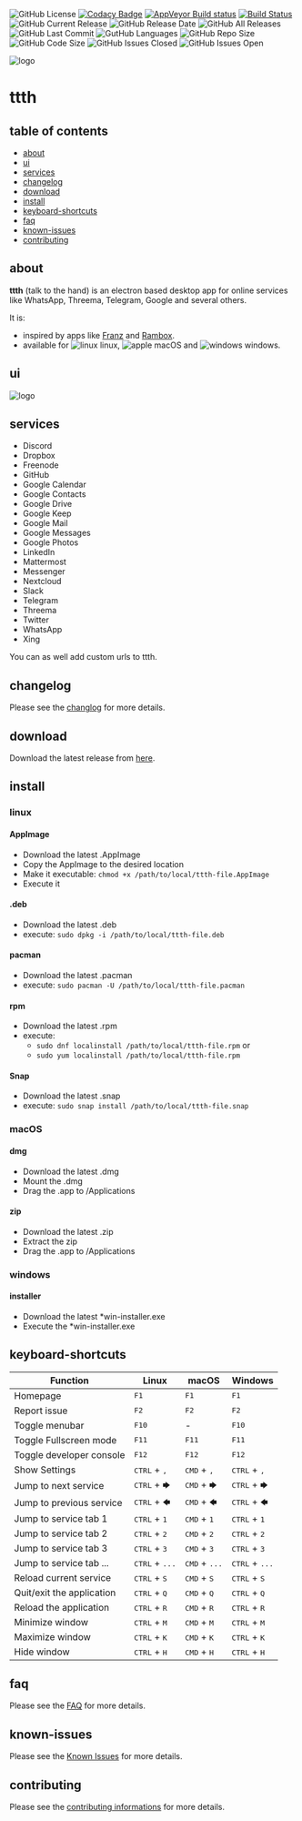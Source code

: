 ![GitHub License](https://img.shields.io/github/license/yafp/ttth.svg)
[![Codacy Badge](https://api.codacy.com/project/badge/Grade/64a82c2d156f41c1b75431fb6da1c693)](https://www.codacy.com/app/yafp/ttth?utm_source=github.com&amp;utm_medium=referral&amp;utm_content=yafp/ttth&amp;utm_campaign=Badge_Grade)
[![AppVeyor Build status](https://ci.appveyor.com/api/projects/status/rd107p8kbexiot08?svg=true)](https://ci.appveyor.com/project/yafp/ttth)
[![Build Status](https://travis-ci.org/yafp/ttth.svg?branch=master)](https://travis-ci.org/yafp/ttth)
![GitHub Current Release](https://img.shields.io/github/release/yafp/ttth.svg?style=flat)
![GitHub Release Date](https://img.shields.io/github/release-date/yafp/ttth.svg?style=flat)
![GitHub All Releases](https://img.shields.io/github/downloads/yafp/ttth/total.svg)
![GitHub Last Commit](https://img.shields.io/github/last-commit/yafp/ttth.svg?style=flat)
![GutHub Languages](https://img.shields.io/github/languages/count/yafp/ttth.svg?style=flat)
![GitHub Repo Size](https://img.shields.io/github/repo-size/yafp/ttth.svg?style=flat)
![GitHub Code Size](https://img.shields.io/github/languages/code-size/yafp/ttth.svg?style=flat)
![GitHub Issues Closed](https://img.shields.io/github/issues-closed-raw/yafp/ttth.svg?style=flat)
![GitHub Issues Open](https://img.shields.io/github/issues-raw/yafp/ttth.svg?style=flat)


![logo](https://raw.githubusercontent.com/yafp/ttth/master/.github/logo/128x128.png)

# ttth

## table of contents

- [about](#about)
- [ui](#ui)
- [services](#services)
- [changelog](#changelog)
- [download](#download)
- [install](#install)
- [keyboard-shortcuts](#keyboard-shortcuts)
- [faq](#faq)
- [known-issues](#known-issues)
- [contributing](#contributing)

## about
**ttth** (talk to the hand) is an electron based desktop app for online services like WhatsApp, Threema, Telegram, Google and several others.

It is:

* inspired by apps like [Franz](https://github.com/meetfranz/franz) and [Rambox](https://github.com/ramboxapp/community-edition).
* available for ![linux](https://raw.githubusercontent.com/yafp/ttth/master/.github/platform/linux_32x32.png) linux, ![apple](https://raw.githubusercontent.com/yafp/ttth/master/.github/platform/apple_32x32.png) macOS and ![windows](https://raw.githubusercontent.com/yafp/ttth/master/.github/platform/windows_32x32.png) windows.

## ui
![logo](https://raw.githubusercontent.com/yafp/ttth/master/.github/screenshots/ui_latest.png)


## services
* Discord
* Dropbox
* Freenode
* GitHub
* Google Calendar
* Google Contacts
* Google Drive
* Google Keep
* Google Mail
* Google Messages
* Google Photos
* LinkedIn
* Mattermost
* Messenger
* Nextcloud
* Slack
* Telegram
* Threema
* Twitter
* WhatsApp
* Xing

You can as well add custom urls to ttth.


## changelog
Please see the [changlog](docs/CHANGELOG.md) for more details.


## download
Download the latest release from [here](https://github.com/yafp/ttth/releases).


## install

### linux

#### AppImage
* Download the latest .AppImage
* Copy the AppImage to the desired location
* Make it executable: ```chmod +x /path/to/local/ttth-file.AppImage```
* Execute it

#### .deb
* Download the latest .deb
* execute: ```sudo dpkg -i /path/to/local/ttth-file.deb```

#### pacman
* Download the latest .pacman
* execute: ```sudo pacman -U /path/to/local/ttth-file.pacman```

#### rpm
* Download the latest .rpm
* execute:
  * ```sudo dnf localinstall /path/to/local/ttth-file.rpm``` or
  * ```sudo yum localinstall /path/to/local/ttth-file.rpm``` 

#### Snap
* Download the latest .snap
* execute: ```sudo snap install /path/to/local/ttth-file.snap```

### macOS
#### dmg
* Download the latest .dmg
* Mount the .dmg
* Drag the .app to /Applications

#### zip
* Download the latest .zip
* Extract the zip
* Drag the .app to /Applications

### windows

#### installer
* Download the latest *win-installer.exe
* Execute the *win-installer.exe


## keyboard-shortcuts

| Function                        | Linux                           | macOS                           | Windows                         |
| ------------------------------- | ------------------------------- | ------------------------------- | ------------------------------- |
| Homepage                        | <kbd>F1</kbd>                   | <kbd>F1</kbd>                   | <kbd>F1</kbd>                   |
| Report issue                    | <kbd>F2</kbd>                   | <kbd>F2</kbd>                   | <kbd>F2</kbd>                   |
| Toggle menubar                  | <kbd>F10</kbd>                  | -                               | <kbd>F10</kbd>                  |
| Toggle Fullscreen mode          | <kbd>F11</kbd>                  | <kbd>F11</kbd>                  | <kbd>F11</kbd>                  |
| Toggle developer console        | <kbd>F12</kbd>                  | <kbd>F12</kbd>                  | <kbd>F12</kbd>                  |
| Show Settings                   | <kbd>CTRL</kbd> + <kbd>,</kbd>  | <kbd>CMD</kbd> + <kbd>,</kbd>   | <kbd>CTRL</kbd> + <kbd>,</kbd>  |
| Jump to next service            | <kbd>CTRL</kbd> + <kbd>🡆</kbd> | <kbd>CMD</kbd> + <kbd>🡆</kbd>   | <kbd>CTRL</kbd> + <kbd>🡆</kbd>  |
| Jump to previous service        | <kbd>CTRL</kbd> + <kbd>🡄</kbd> | <kbd>CMD</kbd> + <kbd>🡄</kbd>   | <kbd>CTRL</kbd> + <kbd>🡄</kbd>  |
| Jump to service tab 1           | <kbd>CTRL</kbd> + <kbd>1</kbd>  | <kbd>CMD</kbd> + <kbd>1</kbd>   | <kbd>CTRL</kbd> + <kbd>1</kbd>  |
| Jump to service tab 2           | <kbd>CTRL</kbd> + <kbd>2</kbd>  | <kbd>CMD</kbd> + <kbd>2</kbd>   | <kbd>CTRL</kbd> + <kbd>2</kbd>  |
| Jump to service tab 3           | <kbd>CTRL</kbd> + <kbd>3</kbd>  | <kbd>CMD</kbd> + <kbd>3</kbd>   | <kbd>CTRL</kbd> + <kbd>3</kbd>  |
| Jump to service tab ...         | <kbd>CTRL</kbd> + <kbd>...</kbd>  | <kbd>CMD</kbd> + <kbd>...</kbd>   | <kbd>CTRL</kbd> + <kbd>...</kbd>  |
| Reload current service          | <kbd>CTRL</kbd> + <kbd>S</kbd>  | <kbd>CMD</kbd> + <kbd>S</kbd>   | <kbd>CTRL</kbd> + <kbd>S</kbd>  |
| Quit/exit the application       | <kbd>CTRL</kbd> + <kbd>Q</kbd>  | <kbd>CMD</kbd> + <kbd>Q</kbd>   | <kbd>CTRL</kbd> + <kbd>Q</kbd>  |
| Reload the application          | <kbd>CTRL</kbd> + <kbd>R</kbd>  | <kbd>CMD</kbd> + <kbd>R</kbd>   | <kbd>CTRL</kbd> + <kbd>R</kbd>  |
| Minimize window                 | <kbd>CTRL</kbd> + <kbd>M</kbd>  | <kbd>CMD</kbd> + <kbd>M</kbd>   | <kbd>CTRL</kbd> + <kbd>M</kbd>  |
| Maximize window                 | <kbd>CTRL</kbd> + <kbd>K</kbd>  | <kbd>CMD</kbd> + <kbd>K</kbd>   | <kbd>CTRL</kbd> + <kbd>K</kbd>  |
| Hide window                     | <kbd>CTRL</kbd> + <kbd>H</kbd>  | <kbd>CMD</kbd> + <kbd>H</kbd>   | <kbd>CTRL</kbd> + <kbd>H</kbd>  |


## faq
Please see the [FAQ](docs/FAQ.md) for more details.


## known-issues
Please see the [Known Issues](docs/KNOWN_ISSUES.md) for more details.


## contributing
Please see the [contributing informations](docs/CONTRIBUTING.md) for more details.
